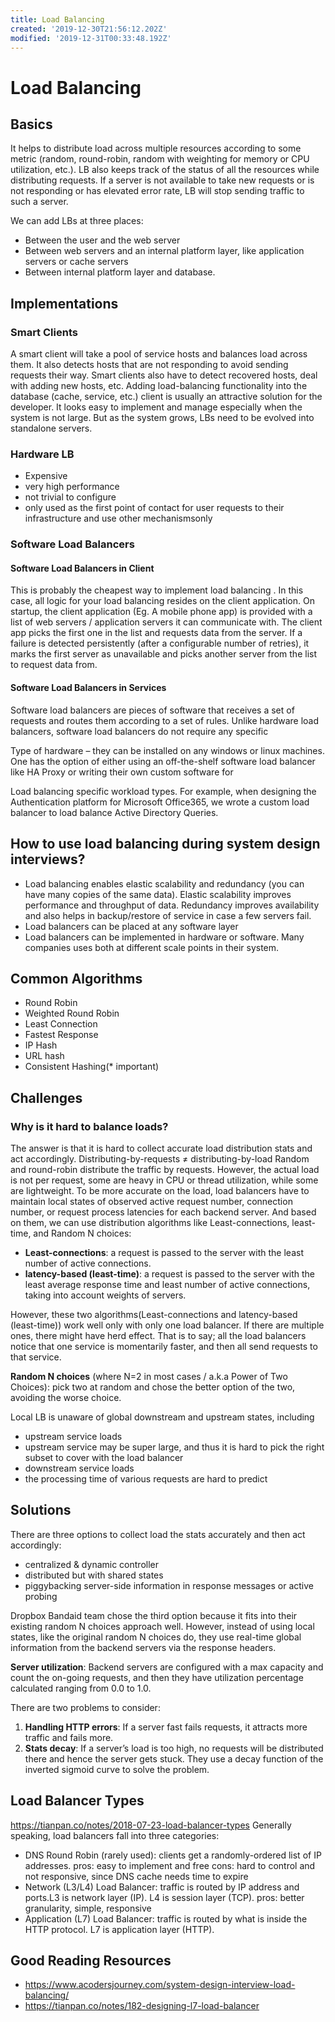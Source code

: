 ```yaml
---
title: Load Balancing
created: '2019-12-30T21:56:12.202Z'
modified: '2019-12-31T00:33:48.192Z'
---
```


# Load Balancing
## Basics
It helps to  distribute load across multiple resources according to some metric (random, round-robin, random with weighting for memory or CPU utilization, etc.). LB also keeps track of the status of all the resources while distributing requests. If a
server is not available to take new requests or is not responding or has elevated error rate, LB will stop sending traffic to such a server.

We can add LBs at three places:
- Between the user and the web server
- Between web servers and an internal platform layer, like application servers or cache servers
- Between internal platform layer and database.

## Implementations
### Smart Clients

A smart client will take a pool of service hosts and balances load across them. It
also detects hosts that are not responding to avoid sending requests their way.
Smart clients also have to detect recovered hosts, deal with adding new hosts, etc.
Adding load-balancing functionality into the database (cache, service, etc.) client
is usually an attractive solution for the developer. It looks easy to implement and
manage especially when the system is not large. But as the system grows, LBs
need to be evolved into standalone servers.

### Hardware LB
- Expensive
- very high performance
- not trivial to configure
- only used as the first point of contact for user requests to their infrastructure and use other mechanismsonly

### Software Load Balancers
#### Software Load Balancers in Client
This is probably the cheapest way to implement load balancing . In this case, all logic for your load balancing resides on the client application. On startup, the client application (Eg. A mobile phone app) is provided with a list of web servers / application servers it can communicate with. The client app picks the first one in the list and requests data from the server. If a failure is detected persistently (after a configurable number of retries), it marks the first server as unavailable and picks another server from the list to request data from.

#### Software Load Balancers in Services
Software load balancers are pieces of software that receives a set of requests and routes them according to a set of rules. Unlike hardware load balancers, software load balancers do not require any specific

Type of hardware – they can be installed on any windows or linux machines. One has the option of either using an off-the-shelf software load balancer like HA Proxy or writing their own custom software for

Load balancing specific workload types. For example, when designing the Authentication platform for Microsoft Office365, we wrote a custom load balancer to load balance Active Directory Queries.


## How to use load balancing during system design interviews?

- Load balancing enables elastic scalability and redundancy (you can have many copies of the same data). Elastic scalability improves performance and throughput of data. Redundancy improves availability and also helps in backup/restore of service in case a few servers fail.
- Load balancers can be placed at any software layer
- Load balancers can be implemented in hardware or software. Many companies uses both at different scale points in their system.

## Common Algorithms
- Round Robin
- Weighted Round Robin
- Least Connection
- Fastest Response
- IP Hash
- URL hash
- Consistent Hashing(* important)

## Challenges
### Why is it hard to balance loads? 
The answer is that it is hard to collect accurate load distribution stats and act accordingly.
Distributing-by-requests ≠ distributing-by-load 
Random and round-robin distribute the traffic by requests. However, the actual load is not per request, some are heavy in CPU or thread utilization, while some are lightweight.
To be more accurate on the load, load balancers have to maintain local states of observed active request number, connection number, or request process latencies for each backend server. And based on them, we can use distribution algorithms like Least-connections, least-time, and Random N choices:
- **Least-connections**: a request is passed to the server with the least number of active connections.
- **latency-based (least-time)**: a request is passed to the server with the least average response time and least number of active connections, taking into account weights of servers.

However, these two algorithms(Least-connections and latency-based (least-time)) work well only with only one load balancer. If there are multiple ones, there might have herd effect. That is to say; all the load balancers notice that one service is momentarily faster, and then all send requests to that service.

**Random N choices** (where N=2 in most cases / a.k.a Power of Two Choices): pick two at random and chose the better option of the two, avoiding the worse choice.

Local LB is unaware of global downstream and upstream states, including
- upstream service loads
- upstream service may be super large, and thus it is hard to pick the right subset to cover with the load balancer
- downstream service loads
- the processing time of various requests are hard to predict

## Solutions
There are three options to collect load the stats accurately and then act accordingly:
- centralized & dynamic controller
- distributed but with shared states
- piggybacking server-side information in response messages or active probing

Dropbox Bandaid team chose the third option because it fits into their existing random N choices approach well. However, instead of using local states, like the original random N choices do, they use real-time global information from the backend servers via the response headers.

**Server utilization**: Backend servers are configured with a max capacity and count the on-going requests, and then they have utilization percentage calculated ranging from 0.0 to 1.0.

There are two problems to consider:
1. **Handling HTTP errors**: If a server fast fails requests, it attracts more traffic and fails more.
2. **Stats decay**: If a server’s load is too high, no requests will be distributed there and hence the server gets stuck. They use a decay function of the inverted sigmoid curve to solve the problem.

## Load Balancer Types
https://tianpan.co/notes/2018-07-23-load-balancer-types
Generally speaking, load balancers fall into three categories:

- DNS Round Robin (rarely used): clients get a randomly-ordered list of IP addresses.
pros: easy to implement and free
cons: hard to control and not responsive, since DNS cache needs time to expire
- Network (L3/L4) Load Balancer: traffic is routed by IP address and ports.L3 is network layer (IP). L4 is session layer (TCP).
pros: better granularity, simple, responsive
- Application (L7) Load Balancer: traffic is routed by what is inside the HTTP protocol. L7 is application layer (HTTP).

## Good Reading Resources
- https://www.acodersjourney.com/system-design-interview-load-balancing/
- https://tianpan.co/notes/182-designing-l7-load-balancer
